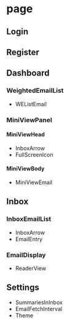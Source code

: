 <!-- Markmap https://marketplace.visualstudio.com/items?itemName=gera2ld.markmap-vscode -->

# page

## Login

## Register

## Dashboard

### WeightedEmailList

- WEListEmail

### MiniViewPanel

#### MiniViewHead

- InboxArrow
- FullScreenIcon

#### MiniViewBody

- MiniViewEmail

## Inbox

### InboxEmailList

- InboxArrow
- EmailEntry

### EmailDisplay

- ReaderView

## Settings

- SummariesInInbox
- EmailFetchInterval
- Theme
